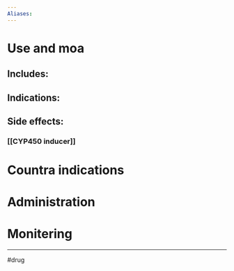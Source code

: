 ```yaml
---
Aliases:
---
```

# Use and moa
## Includes:
## Indications:
## Side effects:
### [[CYP450 inducer]]
# Countra indications
# Administration 
# Monitering 

---
#drug 